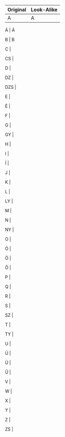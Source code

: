 Original | Look-Alike
---      | ---
A | A

Á | Á

B | B

C |

CS |

D |

DZ |

DZS |

E |

É |

F |

G |

GY |

H |

I |

Í |

J |

K |

L |

LY |

M |

N |

NY |

O |

Ó |

Ö |

Ő |

P |

Q |

R |

S |

SZ |

T |

TY |

U |

Ú |

Ü |

Ű |

V |

W |

X |

Y | 

Z |

ZS |


















